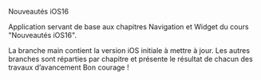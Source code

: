 Nouveautés iOS16

Application servant de base aux chapitres Navigation et Widget du cours "Nouveautés iOS16".

La branche main contient la version iOS initiale à mettre à jour.
Les autres branches sont réparties par chapitre et présente le résultat de chacun des travaux d’avancement
Bon courage !
